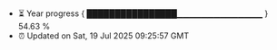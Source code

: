 - ⏳ Year progress { ████████████████▁▁▁▁▁▁▁▁▁▁▁▁▁▁ } 54.63 %
- ⏰ Updated on Sat, 19 Jul 2025 09:25:57 GMT

